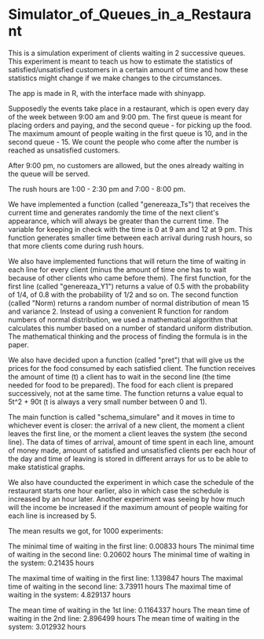 # Simulator_of_Queues_in_a_Restaurant

This is a simulation experiment of clients waiting in 2 successive queues. This experiment is meant to teach us how to estimate the statistics of satisfied/unsatisfied customers in a certain amount of time and how these statistics might change if we make changes to the circumstances.

The app is made in R, with the interface made with shinyapp.

Supposedly the events take place in a restaurant, which is open every day of the week between 9:00 am and 9:00 pm. The first queue is meant for placing orders and paying, and the second queue - for picking up the food. The maximum amount of people waiting in the first queue is 10, and in the second queue - 15. We count the people who come after the number is reached as unsatisfied customers. 

After 9:00 pm, no customers are allowed, but the ones already waiting in the queue will be served. 

The rush hours are 1:00 - 2:30 pm and 7:00 - 8:00 pm. 

We have implemented a function (called "genereaza_Ts") that receives the current time and generates randomly the time of the next client's appearance, which will always be greater than the current time. The variable for keeping in check with the time is 0 at 9 am and 12 at 9 pm. This function generates smaller time between each arrival during rush hours, so that more clients come during rush hours.

We also have implemented functions that will return the time of waiting in each line for every client (minus the amount of time one has to wait because of other clients who came before them). The first function, for the first line (called "genereaza_Y1") returns a value of 0.5 with the probability of 1/4, of 0.8 with the probability of 1/2 and so on. The second function (called "Norm) returns a random number of normal distribution of mean 15 and variance 2. Instead of using a convenient R function for random numbers of normal distribution, we used a mathematical algorithm that calculates this number based on a number of standard uniform distribution. The mathematical thinking and the process of finding the formula is in the paper. 

We also have decided upon a function (called "pret") that will give us the prices for the food consumed by each satisfied client. The function receives the amount of time (t) a client has to wait in the second line (the time needed for food to be prepared). The food for each client is prepared successively, not at the same time. The function returns a value equal to 5t^2 +  90t (t is always a very small number between 0 and 1). 

The main function is called "schema_simulare" and it moves in time to whichever event is closer: the arrival of a new client, the moment a client leaves the first line, or the moment a client leaves the system (the second line). The data of times of arrival, amount of time spent in each line, amount of money made, amount of satisfied and unsatisfied clients per each hour of the day and time of leaving is stored in different arrays for us to be able to make statistical graphs.

We also have counducted the experiment in which case the schedule of the restaurant starts one hour earlier, also in which case the schedule is increased by an hour later. 
Another experiment was seeing by how much will the income be increased if the maximum amount of people waiting for each line is increased by 5. 


The mean results we got, for 1000 experiments:

The minimal time of waiting in the first line: 0.00833 hours
The minimal time of waiting in the second line: 0.20602 hours
The minimal time of waiting in the system: 0.21435 hours


The maximal time of waiting in the first line: 1.139847 hours
The maximal time of waiting in the second line: 3.73911 hours
The maximal time of waiting in the system: 4.829137 hours


The mean time of waiting in the 1st line: 0.1164337 hours
The mean time of waiting in the 2nd line: 2.896499 hours
The mean time of waiting in the system: 3.012932 hours








